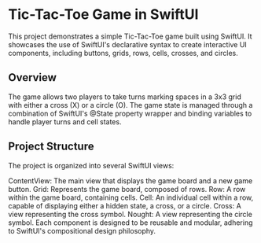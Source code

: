 # Tic-Tac-Toe Game in SwiftUI

This project demonstrates a simple Tic-Tac-Toe game built using SwiftUI. It showcases the use of SwiftUI's declarative syntax to create interactive UI components, including buttons, grids, rows, cells, crosses, and circles.

## Overview
The game allows two players to take turns marking spaces in a 3x3 grid with either a cross (X) or a circle (O). The game state is managed through a combination of SwiftUI's @State property wrapper and binding variables to handle player turns and cell states.

## Project Structure
The project is organized into several SwiftUI views:

ContentView: The main view that displays the game board and a new game button.
Grid: Represents the game board, composed of rows.
Row: A row within the game board, containing cells.
Cell: An individual cell within a row, capable of displaying either a hidden state, a cross, or a circle.
Cross: A view representing the cross symbol.
Nought: A view representing the circle symbol.
Each component is designed to be reusable and modular, adhering to SwiftUI's compositional design philosophy.
